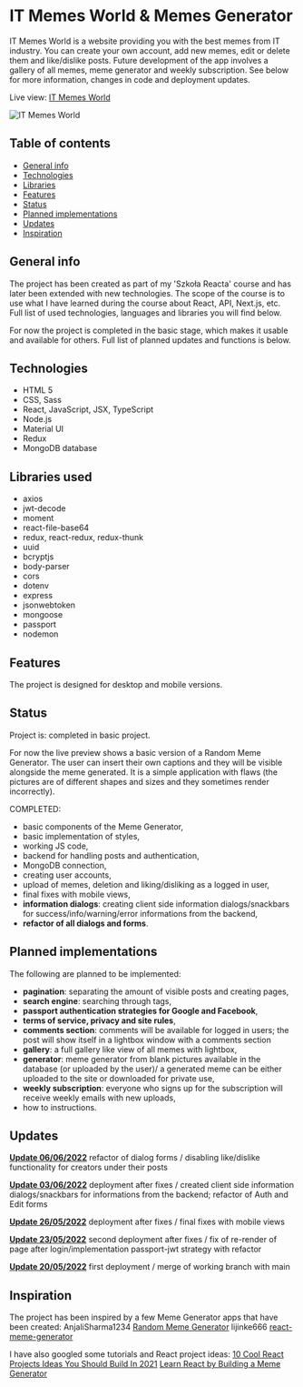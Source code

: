 # IT Memes World & Memes Generator

IT Memes World is a website providing you with the best memes from IT industry. You can create your own account, add new memes, edit or delete them and like/dislike posts. Future development of the app involves a gallery of all memes, meme generator and weekly subscription. See below for more information, changes in code and deployment updates.

Live view: [IT Memes World](https://itmemesworld.netlify.app/)

![IT Memes World](https://i.ibb.co/mDCc6k2/it-memes-world.png)

## Table of contents

- [General info](#general-info)
- [Technologies](#technologies)
- [Libraries](#libraries)
- [Features](#features)
- [Status](#status)
- [Planned implementations](#planned-implementations)
- [Updates](#updates)
- [Inspiration](#inspiration)

## General info

The project has been created as part of my 'Szkoła Reacta' course and has later been extended with new technologies. The scope of the course is to use what I have learned during the course about React, API, Next.js, etc. Full list of used technologies, languages and libraries you will find below.

For now the project is completed in the basic stage, which makes it usable and available for others. Full list of planned updates and functions is below.

## Technologies

- HTML 5
- CSS, Sass
- React, JavaScript, JSX, TypeScript
- Node.js
- Material UI
- Redux
- MongoDB database

## Libraries used

- axios
- jwt-decode
- moment
- react-file-base64
- redux, react-redux, redux-thunk
- uuid
- bcryptjs
- body-parser
- cors
- dotenv
- express
- jsonwebtoken
- mongoose
- passport
- nodemon

## Features

The project is designed for desktop and mobile versions.

## Status

Project is: completed in basic project.

For now the live preview shows a basic version of a Random Meme Generator. The user can insert their own captions and they will be visible alongside the meme generated. It is a simple application with flaws (the pictures are of different shapes and sizes and they sometimes render incorrectly).

COMPLETED:

- basic components of the Meme Generator,
- basic implementation of styles,
- working JS code,
- backend for handling posts and authentication,
- MongoDB connection,
- creating user accounts,
- upload of memes, deletion and liking/disliking as a logged in user,
- final fixes with mobile views,
- **information dialogs**: creating client side information dialogs/snackbars for success/info/warning/error informations from the backend,
- **refactor of all dialogs and forms**.

## Planned implementations

The following are planned to be implemented:

- **pagination**: separating the amount of visible posts and creating pages,
- **search engine**: searching through tags,
- **passport authentication strategies for Google and Facebook**,
- **terms of service, privacy and site rules**,
- **comments section**: comments will be available for logged in users; the post will show itself in a lightbox window with a comments section
- **gallery**: a full gallery like view of all memes with lightbox,
- **generator**: meme generator from blank pictures available in the database (or uploaded by the user)/ a generated meme can be either uploaded to the site or downloaded for private use,
- **weekly subscription**: everyone who signs up for the subscription will receive weekly emails with new uploads,
- how to instructions.

## Updates

**<ins>Update 06/06/2022<ins>** refactor of dialog forms / disabling like/dislike functionality for creators under their posts

**<ins>Update 03/06/2022<ins>** deployment after fixes / created client side information dialogs/snackbars for informations from the backend; refactor of Auth and Edit forms

**<ins>Update 26/05/2022<ins>** deployment after fixes / final fixes with mobile views

**<ins>Update 23/05/2022<ins>** second deployment after fixes / fix of re-render of page after login/implementation passport-jwt strategy with refactor

**<ins>Update 20/05/2022<ins>** first deployment / merge of working branch with main

## Inspiration

The project has been inspired by a few Meme Generator apps that have been created:
AnjaliSharma1234 [Random Meme Generator](https://github.com/AnjaliSharma1234/Random-meme-generator)
lijinke666 [react-meme-generator](https://github.com/lijinke666/react-meme-generator)

I have also googled some tutorials and React project ideas:
[10 Cool React Projects Ideas You Should Build In 2021](https://hackr.io/blog/react-projects#project-overview-6)
[Learn React by Building a Meme Generator](https://www.freecodecamp.org/news/learn-react-by-building-a-meme-generator/)
